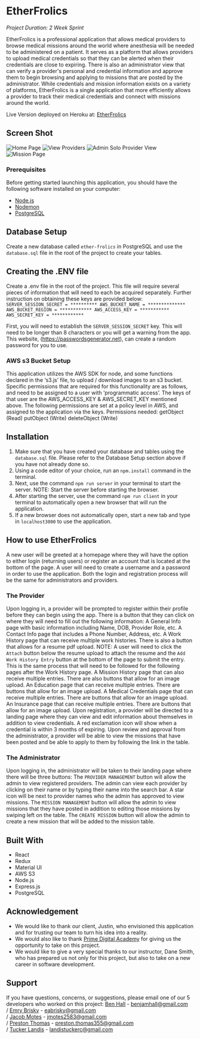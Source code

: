 # EtherFrolics
 
_Project Duration: 2 Week Sprint_
 
EtherFrolics is a professional application that allows medical providers to browse medical missions around the world where anesthesia will be needed to be administered on a patient. It serves as a platform that allows providers to upload medical credentials so that they can be alerted when their credentials are close to expiring. There is also an administrator view that can verify a provider's personal and credential information and approve them to begin browsing and applying to missions that are posted by the administrator. While credentials and mission information exists on a variety of platforms, EtherFrolics is a single application that more efficiently allows a provider to track their medical credentials and connect with missions around the world.
 
Live Version deployed on Heroku at: [EtherFrolics](https://ether-frolics-1.herokuapp.com/#/home/0)
 
## Screen Shot
 
![Home Page](/public/images/homepage.jpeg)
![View Providers](/public/images/providers.jpeg)
![Admin Solo Provider View](/public/images/adminproviders.jpeg)
![Mission Page](/public/images/missions.jpeg)
 
### Prerequisites
Before getting started launching this application, you should have the following software installed on your computer: 
 
- [Node.js](https://nodejs.org/en/)
- [Nodemon](https://nodemon.io) 
- [PostgreSQL](https://www.postgresql.org)
 
## Database Setup
Create a new database called `ether-frolics` in PostgreSQL and use the `database.sql` file in the root of the project to create your tables.
 
## Creating the .ENV file
Create a .env file in the root of the project. This file will require several pieces of information that will need to each be acquired separately. Further instruction on obtaining these keys are provided below: 
`SERVER_SESSION_SECRET = **********
AWS_BUCKET_NAME = **************
AWS_BUCKET_REGION = ************
AWS_ACCESS_KEY = ***********
AWS_SECRET_KEY = ************`
 
First, you will need to establish the `SERVER_SESSION_SECRET` key. This will need to be longer than 8 characters or you will get a warning from the app. This website, (https://passwordsgenerator.net), can create a random password for you to use.
 
### AWS s3 Bucket Setup
This application utilizes the AWS SDK for node, and some functions declared in the ‘s3.js’ file, to upload / download images to an s3 bucket. Specific permissions that are required for this functionality are as follows, and need to be assigned to a user with ‘programmatic access’. The keys of that user are the AWS_ACCESS_KEY & AWS_SECRET_KEY mentioned above. The following permissions are set at a policy level in AWS, and assigned to the application via the keys. Permissions needed:
getObject (Read)
putObject (Write)
deleteObject (Write)
 
 
## Installation
1. Make sure that you have created your database and tables using the `database.sql` file. Please refer to the Database Setup section above if you have not already done so.
2. Using a code editor of your choice, run an `npm.install` command in the terminal.
3. Next, use the command `npm run server` in your terminal to start the server. NOTE: Start the server before starting the browser.
4. After starting the server, use the command `npm run client` in your terminal to automatically open a new browser that will run the application.
5. If a new browser does not automatically open, start a new tab and type in `localhost3000` to use the application.
 
## How to use EtherFrolics
A new user will be greeted at a homepage where they will have the option to either login (returning users) or register an account that is located at the bottom of the page.
A user will need to create a username and a password in order to use the application.
Both the login and registration process will be the same for administrators and providers.
### The Provider
Upon logging in, a provider will be prompted to register within their profile before they can begin using the app.
There is a button that they can click on where they will need to fill out the following information:
A General Info page with basic information including Name, DOB, Provider Role, etc.
A Contact Info page that includes a Phone Number, Address, etc.
A Work History page that can receive multiple work histories. There is also a button that allows for a resume pdf upload. NOTE: A user will need to click the `Attach` button below the resume upload to attach the resume and the `Add Work History Entry` button at the bottom of the page to submit the entry. This is the same process that will need to be followed for the following pages after the Work History page.
A Mission History page that can also receive multiple entries. There are also buttons that allow for an image upload.
An Education page that can receive multiple entries. There are buttons that allow for an image upload.
A Medical Credentials page that can receive multiple entries. There are buttons that allow for an image upload.
An Insurance page that can receive multiple entries. There are buttons that allow for an image upload.
Upon registration, a provider will be directed to a landing page where they can view and edit information about themselves in addition to view credentials. A red exclamation icon will show when a credential is within 3 months of expiring.
Upon review and approval from the administrator, a provider will be able to view the missions that have been posted and be able to apply to them by following the link in the table.
### The Administrator
Upon logging in, the administrator will be taken to their landing page where there will be three buttons:
The `PROVIDER MANAGEMENT` button will allow the admin to view registered providers. The admin can view each provider by clicking on their name or by typing their name into the search bar. A star icon will be next to provider names who the admin has approved to view missions.
The `MISSION MANAGEMENT` button will allow the admin to view missions that they have posted in addition to editing those missions by swiping left on the table.
The `CREATE MISSION` button will allow the admin to create a new mission that will be added to the mission table. 

## Built With
- React
- Redux
- Material UI
- AWS S3
- Node.js
- Express.js
- PostgreSQL
 
## Acknowledgement
- We would like to thank our client, Justin, who envisioned this application and for trusting our team to turn his idea into a reality.
- We would also like to thank [Prime Digital Academy](www.primeacademy.io) for giving us the opportunity to take on this project.
- We would like to give a very special thanks to our instructor, Dane Smith, who has prepared us not only for this project, but also to take on a new career in software development. 
 
## Support
If you have questions, concerns, or suggestions, please email one of our 5 developers who worked on this project:
[Ben Hall](https://github.com/benjamhall) - [benjamhall@gmail.com](mailto:benjamhall@gmail.com)  
/
[Emry Brisky](https://github.com/eabrisky) - [eabrisky@gmail.com](mailto:eabrisky@gmail.com)  
/
[Jacob Motes](https://github.com/jcm2583) - [jmotes2583@gmail.com](mailto:jmotes2583@gmail.com)  
/
[Preston Thomas](https://github.com/eabrisky) - [preston.thomas355@gmail.com](mailto:preston.thomas355@gmail.com)  
/
[Tucker Landis](https://github.com/TuckerLandis) - [landistuckerc@gmail.com](mailto:landistuckerc@gmail.com) 
